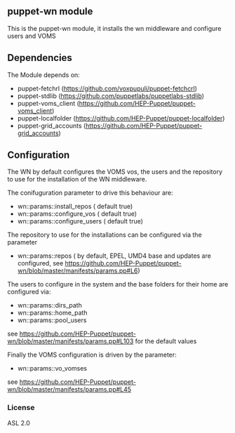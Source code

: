 ## puppet-wn module

This is the puppet-wn module, it installs the wn middleware and configure users and VOMS 

## Dependencies
The Module depends on:
* puppet-fetchrl (https://github.com/voxpupuli/puppet-fetchcrl)
* puppet-stdlib (https://github.com/puppetlabs/puppetlabs-stdlib)
* puppet-voms_client (https://github.com/HEP-Puppet/puppet-voms_client)
* puppet-localfolder (https://github.com/HEP-Puppet/puppet-localfolder)
* puppet-grid_accounts (https://github.com/HEP-Puppet/puppet-grid_accounts)

## Configuration

The WN by default configures the VOMS vos, the users and the repository to use for the installation of the WN middleware.

The conifuguration parameter to drive this behaviour are:

* wn::params::install_repos ( default true)
* wn::params::configure_vos  ( default true)
* wn::params::configure_users  ( default true)

The repository to use for the installations can be configured via the parameter

* wn::params::repos ( by default, EPEL, UMD4 base and updates are configured, see https://github.com/HEP-Puppet/puppet-wn/blob/master/manifests/params.pp#L6)


The users to configure in the system and the base folders for their home are configured via:

* wn::params::dirs_path
* wn::params::home_path
* wn::params::pool_users

see https://github.com/HEP-Puppet/puppet-wn/blob/master/manifests/params.pp#L103 for the default values

Finally the VOMS configuration is driven by the parameter:

* wn::params::vo_vomses

see https://github.com/HEP-Puppet/puppet-wn/blob/master/manifests/params.pp#L45

### License
ASL 2.0
